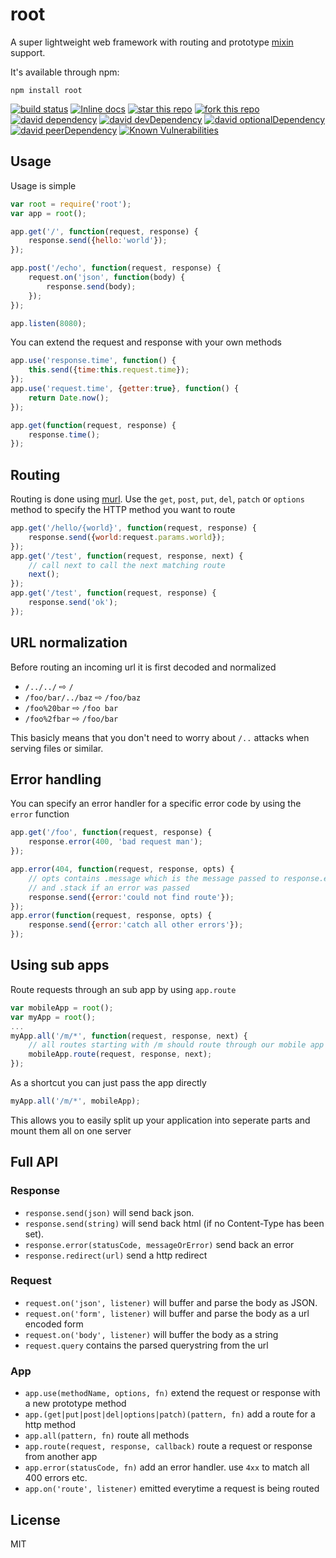 # root

A super lightweight web framework with routing and prototype [mixin](https://github.com/mafintosh/protein) support.

It's available through npm:

	npm install root

[![build status](https://secure.travis-ci.org/HansHammel/root.png)](http://travis-ci.org/HansHammel/root)
[![Inline docs](http://inch-ci.org/github/HansHammel/root.svg?branch=master)](http://inch-ci.org/github/HansHammel/root)
[![star this repo](http://githubbadges.com/star.svg?user=HansHammel&repo=root&style=flat&color=fff&background=007ec6)](https://github.com/HansHammel/root)
[![fork this repo](http://githubbadges.com/fork.svg?user=HansHammel&repo=root&style=flat&color=fff&background=007ec6)](https://github.com/HansHammel/root/fork)
[![david dependency](https://img.shields.io/david/HansHammel/root.svg)](https://david-dm.org/HansHammel/root)
[![david devDependency](https://img.shields.io/david/dev/HansHammel/root.svg)](https://david-dm.org/HansHammel/root)
[![david optionalDependency](https://img.shields.io/david/optional/HansHammel/root.svg)](https://david-dm.org/HansHammel/root)
[![david peerDependency](https://img.shields.io/david/peer/HansHammel/root.svg)](https://david-dm.org/HansHammel/root)
[![Known Vulnerabilities](https://snyk.io/test/github/HansHammel/root/badge.svg)](https://snyk.io/test/github/HansHammel/root)

## Usage

Usage is simple

``` js
var root = require('root');
var app = root();

app.get('/', function(request, response) {
	response.send({hello:'world'});
});

app.post('/echo', function(request, response) {
	request.on('json', function(body) {
		response.send(body);
	});
});

app.listen(8080);
```

You can extend the request and response with your own methods

``` js
app.use('response.time', function() {
	this.send({time:this.request.time});
});
app.use('request.time', {getter:true}, function() {
	return Date.now();
});

app.get(function(request, response) {
	response.time();
});
```

## Routing

Routing is done using [murl](https://github.com/mafintosh/murl).
Use the `get`, `post`, `put`, `del`, `patch` or `options` method to specify the HTTP method you want to route

``` js
app.get('/hello/{world}', function(request, response) {
	response.send({world:request.params.world});
});
app.get('/test', function(request, response, next) {
	// call next to call the next matching route
	next();
});
app.get('/test', function(request, response) {
	response.send('ok');
});
```

## URL normalization

Before routing an incoming url it is first decoded and normalized

* `/../../` ⇨ `/`
* `/foo/bar/../baz` ⇨ `/foo/baz`
* `/foo%20bar` ⇨ `/foo bar`
* `/foo%2fbar` ⇨ `/foo/bar`

This basicly means that you don't need to worry about `/..` attacks when serving files or similar.

## Error handling

You can specify an error handler for a specific error code by using the `error` function

``` js
app.get('/foo', function(request, response) {
	response.error(400, 'bad request man');
});

app.error(404, function(request, response, opts) {
	// opts contains .message which is the message passed to response.error
	// and .stack if an error was passed
	response.send({error:'could not find route'});
});
app.error(function(request, response, opts) {
	response.send({error:'catch all other errors'});
});
```

## Using sub apps

Route requests through an sub app by using `app.route`

``` js
var mobileApp = root();
var myApp = root();
...
myApp.all('/m/*', function(request, response, next) {
	// all routes starting with /m should route through our mobile app as well
	mobileApp.route(request, response, next);
});
```

As a shortcut you can just pass the app directly

``` js
myApp.all('/m/*', mobileApp);
```

This allows you to easily split up your application into seperate parts
and mount them all on one server

## Full API

### Response

* `response.send(json)` will send back json.
* `response.send(string)` will send back html (if no Content-Type has been set).
* `response.error(statusCode, messageOrError)` send back an error
* `response.redirect(url)` send a http redirect

### Request

* `request.on('json', listener)` will buffer and parse the body as JSON.
* `request.on('form', listener)` will buffer and parse the body as a url encoded form
* `request.on('body', listener)` will buffer the body as a string
* `request.query` contains the parsed querystring from the url

### App

* `app.use(methodName, options, fn)` extend the request or response with a new prototype method
* `app.(get|put|post|del|options|patch)(pattern, fn)` add a route for a http method
* `app.all(pattern, fn)` route all methods
* `app.route(request, response, callback)` route a request or response from another app
* `app.error(statusCode, fn)` add an error handler. use `4xx` to match all 400 errors etc.
* `app.on('route', listener)` emitted everytime a request is being routed

## License

MIT
